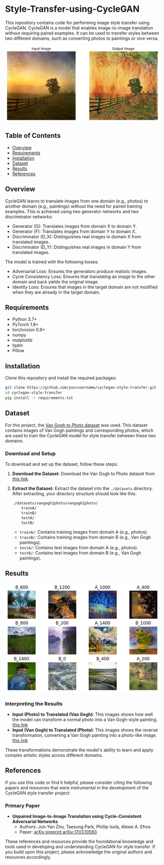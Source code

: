 # Style-Transfer-using-CycleGAN

This repository contains code for performing image style transfer using CycleGAN. CycleGAN is a model that enables image-to-image translation without requiring paired examples. It can be used to transfer styles between two different domains, such as converting photos to paintings or vice versa.

![Photo](https://github.com/DeF0017/Style-Transfer-using-CycleGAN/blob/main/ist_cyclegan2.png)

## Table of Contents

- [Overview](#overview)
- [Requirements](#requirements)
- [Installation](#installation)
- [Dataset](#dataset)
- [Results](#results)
- [References](#references)

## Overview

CycleGAN learns to translate images from one domain (e.g., photos) to another domain (e.g., paintings) without the need for paired training examples. This is achieved using two generator networks and two discriminator networks:

- Generator \(G\): Translates images from domain X to domain Y.
- Generator \(F\): Translates images from domain Y to domain X.
- Discriminator \(D_X\): Distinguishes real images in domain X from translated images.
- Discriminator \(D_Y\): Distinguishes real images in domain Y from translated images.

The model is trained with the following losses:
- Adversarial Loss: Ensures the generators produce realistic images.
- Cycle Consistency Loss: Ensures that translating an image to the other domain and back yields the original image.
- Identity Loss: Ensures that images in the target domain are not modified when they are already in the target domain.

## Requirements

- Python 3.7+
- PyTorch 1.8+
- torchvision 0.9+
- numpy
- matplotlib
- tqdm
- Pillow

## Installation

Clone this repository and install the required packages:

```bash
git clone https://github.com/yourusername/cyclegan-style-transfer.git
cd cyclegan-style-transfer
pip install -r requirements.txt
```
## Dataset

For this project, the [Van Gogh to Photo dataset](https://www.kaggle.com/datasets/def0017/vangogh2photo) was used. This dataset contains images of Van Gogh paintings and corresponding photos, which are used to train the CycleGAN model for style transfer between these two domains.

### Download and Setup

To download and set up the dataset, follow these steps:

1. **Download the Dataset**: Download the Van Gogh to Photo dataset from [this link](https://www.kaggle.com/datasets/def0017/vangogh2photo).

2. **Extract the Dataset**: Extract the dataset into the `./datasets` directory. After extracting, your directory structure should look like this:
    ```
    ./datasets/vangogh2photo/vangogh2photo/
        trainA/
        trainB/
        testA/
        testB/
    ```

    - `trainA/`: Contains training images from domain A (e.g., photos).
    - `trainB/`: Contains training images from domain B (e.g., Van Gogh paintings).
    - `testA/`: Contains test images from domain A (e.g., photos).
    - `testB/`: Contains test images from domain B (e.g., Van Gogh paintings).

## Results

![Photo](https://github.com/DeF0017/Style-Transfer-using-CycleGAN/blob/main/ist_cyclegan.png)

### Interpreting the Results

- **Input (Photo) to Translated (Van Gogh)**: This images shows how well the model can transform a normal photo into a Van Gogh-style painting. [this link](https://github.com/DeF0017/Style-Transfer-using-CycleGAN/tree/main/Images_A)
- **Input (Van Gogh) to Translated (Photo)**: This images shows the reverse transformation, converting a Van Gogh painting into a photo-like image. [this link](https://github.com/DeF0017/Style-Transfer-using-CycleGAN/tree/main/Images_B)

These transformations demonstrate the model's ability to learn and apply complex artistic styles across different domains.

## References

If you use this code or find it helpful, please consider citing the following papers and resources that were instrumental in the development of the CycleGAN style transfer project:

### Primary Paper

- **Unpaired Image-to-Image Translation using Cycle-Consistent Adversarial Networks**
  - Authors: Jun-Yan Zhu, Taesung Park, Phillip Isola, Alexei A. Efros
  - Paper: [arXiv preprint arXiv:1703.10593](https://arxiv.org/abs/1703.10593)

These references and resources provide the foundational knowledge and tools used in developing and understanding CycleGAN for style transfer. If you build upon this project, please acknowledge the original authors and resources accordingly.
